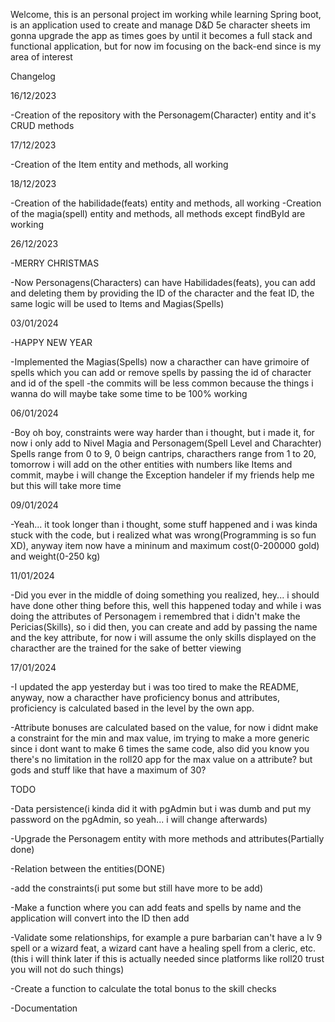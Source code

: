 Welcome, this is an personal project im working while learning Spring boot, is an application used to create and manage D&D 5e character sheets
im gonna upgrade the app as times goes by until it becomes a full stack and functional application, but for now im focusing on the back-end since is my
area of interest

Changelog

16/12/2023

-Creation of the repository with the Personagem(Character) entity and it's CRUD methods

17/12/2023

-Creation of the Item entity and methods, all working

18/12/2023

-Creation of the habilidade(feats) entity and methods, all working
-Creation of the magia(spell) entity and methods, all methods except findById are working

26/12/2023

-MERRY CHRISTMAS


-Now Personagens(Characters) can have Habilidades(feats), you can add and deleting them by providing the ID of the character and the feat ID, the same logic will be used to Items and Magias(Spells)

03/01/2024

-HAPPY NEW YEAR


-Implemented the Magias(Spells) now a characther can have grimoire of spells which you can add or remove spells by passing the id of character and id of the spell
-the commits will be less common because the things i wanna do will maybe take some time to be 100% working

06/01/2024

-Boy oh boy, constraints were way harder than i thought, but i made it, for now i only add to Nivel Magia and Personagem(Spell Level and Charachter) Spells range from 0 to 9, 0 beign cantrips, characthers range from 1 to 20, tomorrow i will add on the other entities with numbers like Items and commit, maybe i will change the Exception handeler if my friends help me but this will take more time

09/01/2024

-Yeah... it took longer than i thought, some stuff happened and i was kinda stuck with the code, but i realized what was wrong(Programming is so fun XD), anyway item now have a mininum and maximum cost(0-200000 gold) and weight(0-250 kg)

11/01/2024

-Did you ever in the middle of doing something you realized, hey... i should have done other thing before this, well this happened today and while i was doing the attributes of Personagem i remembred that i didn't make the Pericias(Skills), so i did then, you can create and add by passing the name and the key attribute, for now i will assume the only skills displayed on the characther are the trained for the sake of better viewing

17/01/2024

-I updated the app yesterday but i was too tired to make the README, anyway, now a characther have proficiency bonus and attributes, proficiency is calculated based in the level by the own app.

-Attribute bonuses are calculated based on the value, for now i didnt make a constraint for the min and max value, im trying to make a more generic since i dont want to make 6 times the same code, also did you know you there's no limitation in the roll20 app for the max value on a attribute? but gods and stuff like that have a maximum of 30?


TODO

-Data persistence(i kinda did it with pgAdmin but i was dumb and put my password on the pgAdmin, so yeah... i will change afterwards)

-Upgrade the Personagem entity with more methods and attributes(Partially done)

-Relation between the entities(DONE)

-add the constraints(i put some but still have more to be add)

-Make a function where you can add feats and spells by name and the application will convert into the ID then add

-Validate some relationships, for example a pure barbarian can't have a lv 9 spell or a wizard feat, a wizard cant have a healing spell from a cleric, etc.(this i will think later if this is actually needed since platforms like roll20 trust you will not do such things)

-Create a function to calculate the total bonus to the skill checks

-Documentation
